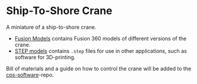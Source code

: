 # Ship-To-Shore Crane

A miniature of a ship-to-shore crane.

* [Fusion Models](Fusion%20Models) contains Fusion 360 models of different versions of the crane.
* [STEP models](STEP%20Models) contains `.step` files for use in other applications, such as software for 3D-printing.

Bill of materials and a guide on how to control the crane will be added to the [cps-software](https://github.com/miking-lang/cps-software)-repo.